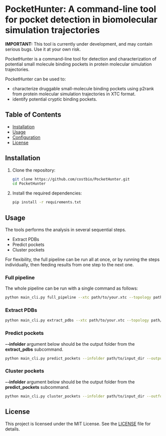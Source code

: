 # PocketHunter: A command-line tool for pocket detection in biomolecular simulation trajectories

**IMPORTANT:** This tool is currently under development, and may contain serious bugs. Use it at your own risk.

PocketHunter is a command-line tool for detection and characterization of potential small molecule binding pockets in protein molecular simulation trajectories. 

PocketHunter can be used to:

* characterize druggable small-molecule binding pockets using p2rank from protein molecular simulation trajectories in XTC format. 
* identify potential cryptic binding pockets.


## Table of Contents
- [Installation](#installation)
- [Usage](#usage)
- [Configuration](#configuration)
- [License](#license)

## Installation

1. Clone the repository:
    ```bash
    git clone https://github.com/costbio/PocketHunter.git
    cd PocketHunter
    ```

2. Install the required dependencies:
    ```bash
    pip install -r requirements.txt
    ```

## Usage

The tools performs the analysis in several sequential steps. 

* Extract PDBs
* Predict pockets
* Cluster pockets

For flexibility, the full pipeline can be run all at once, or by running the steps individually, then feeding results from one step to the next one.

### Full pipeline

The whole pipeline can be run with a single command as follows:

```bash
python main_cli.py full_pipeline --xtc path/to/your.xtc --topology path/to/your_topology.pdb --numthreads 4 --outfolder path/to/output_dir --min_prob 0.7 --stride 10 
```

### Extract PDBs 

```bash
python main_cli.py extract_pdbs --xtc path/to/your.xtc --topology path/to/your_topology.pdb --outfolder path/to/output_dir --stride 10
```
### Predict pockets 

**--infolder** argument below should be the output folder from the **extract_pdbs** subcommand.

```bash
python main_cli.py predict_pockets --infolder path/to/input_dir --output path/to/output_dir --numthreads 4
```

### Cluster pockets 

**--infolder** argument below should be the output folder from the **predict_pockets** subcommand.

```bash
python main_cli.py cluster_pockets --infolder path/to/input_dir --outfolder path/to/output_dir --method DBSCAN --min_prob 0.7
```

## License

This project is licensed under the MIT License. See the [LICENSE](LICENSE) file for details.
